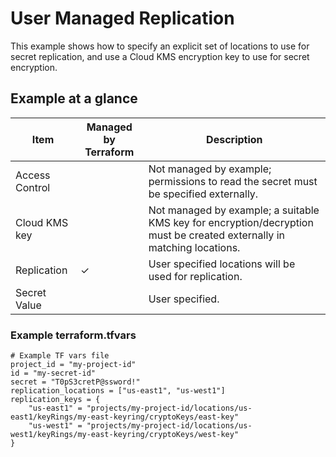 # User Managed Replication

This example shows how to specify an explicit set of locations to use for secret
replication, and use a Cloud KMS encryption key to use for secret encryption.

## Example at a glance

|Item|Managed by Terraform|Description|
|----|--------------------|-----------|
|Access Control||Not managed by example; permissions to read the secret must be specified externally.|
|Cloud KMS key||Not managed by example; a suitable KMS key for encryption/decryption must be created externally in matching locations.|
|Replication|&check;|User specified locations will be  used for replication.|
|Secret Value||User specified.|

<!-- spell-checker: disable -->
### Example terraform.tfvars

```properties
# Example TF vars file
project_id = "my-project-id"
id = "my-secret-id"
secret = "T0pS3cretP@ssword!"
replication_locations = ["us-east1", "us-west1"]
replication_keys = {
    "us-east1" = "projects/my-project-id/locations/us-east1/keyRings/my-east-keyring/cryptoKeys/east-key"
    "us-west1" = "projects/my-project-id/locations/us-west1/keyRings/my-east-keyring/cryptoKeys/west-key"
}
```
